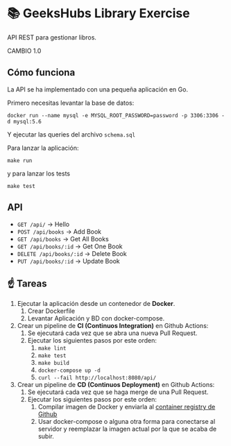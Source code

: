 # 📚 GeeksHubs Library Exercise

API REST para gestionar libros.

CAMBIO 1.0

## Cómo funciona

La API se ha implementado con una pequeña aplicación en Go.

Primero necesitas levantar la base de datos:

`docker run --name mysql -e MYSQL_ROOT_PASSWORD=password -p 3306:3306 -d mysql:5.6`

Y ejecutar las queries del archivo `schema.sql`

Para lanzar la aplicación: 

`make run`

y para lanzar los tests

`make test`

## API

* `GET /api/` -> Hello
* `POST /api/books` -> Add Book
* `GET /api/books` -> Get All Books 
* `GET /api/books/:id` -> Get One Book
* `DELETE /api/books/:id` -> Delete Book
* `PUT /api/books/:id` -> Update Book

## ☝️ Tareas

1. Ejecutar la aplicación desde un contenedor de **Docker**.
   1. Crear Dockerfile
   2. Levantar Aplicación y BD con docker-compose.
2. Crear un pipeline de **CI (Continuos Integration)** en Github Actions:
   1. Se ejecutará cada vez que se abra una nueva Pull Request.
   2. Ejecutar los siguientes pasos por este orden:
      1. `make lint`
      2. `make test`
      3. `make build`
      4. `docker-compose up -d`
      5. `curl --fail http://localhost:8080/api/`
3. Crear un pipeline de **CD (Continuos Deployment)** en Github Actions:
   1. Se ejecutará cada vez que se haga merge de una Pull Request.
   2. Ejecutar los siguientes pasos por este orden:
      1. Compilar imagen de Docker y enviarla al [container registry de Github](https://docs.github.com/es/packages/working-with-a-github-packages-registry/working-with-the-container-registry)
      2. Usar docker-compose o alguna otra forma para conectarse al servidor y reemplazar la imagen actual por la que se acaba de subir.
